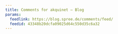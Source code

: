 ```yaml
---
title: Comments for akquinet – Blog
params:
  feedlink: https://blog.spree.de/comments/feed/
  feedid: 43348b20dcfa09025d64c550d35c6a32
---
```

